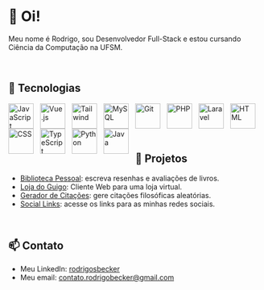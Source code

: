 # 👋 Oi!

Meu nome é Rodrigo, sou Desenvolvedor Full-Stack e estou cursando Ciência da Computação na UFSM.

<br/>

## 🔧 Tecnologias
<img align="left" alt="JavaScript" width="50px" style="padding-right:10px;" src="https://cdn.jsdelivr.net/gh/devicons/devicon/icons/javascript/javascript-original.svg"/>
<img align="left" alt="Vue.js" width="50px" style="padding-right:10px;" src="https://cdn.jsdelivr.net/gh/devicons/devicon/icons/vuejs/vuejs-original.svg"/>
<img align="left" alt="Tailwind" width="50px" style="padding-right:10px;" src="https://cdn.jsdelivr.net/gh/devicons/devicon@latest/icons/tailwindcss/tailwindcss-original.svg"/>
<img align="left" alt="MySQL" width="50px" style="padding-right:10px;" src="https://cdn.jsdelivr.net/gh/devicons/devicon/icons/mysql/mysql-original.svg"/>
<img align="left" alt="Git" width="50px" style="padding-right:10px;" src="https://cdn.jsdelivr.net/gh/devicons/devicon/icons/git/git-original.svg"/>
<img align="left" alt="PHP" width="50px" style="padding-right:10px;" src="https://cdn.jsdelivr.net/gh/devicons/devicon/icons/php/php-original.svg"/>
<img align="left" alt="Laravel" width="50px" style="padding-right:10px;" src="https://cdn.jsdelivr.net/gh/devicons/devicon@latest/icons/laravel/laravel-original.svg"/>
<img align="left" alt="HTML" width="50px" style="padding-right:10px;" src="https://cdn.jsdelivr.net/gh/devicons/devicon/icons/html5/html5-original.svg"/>
<img align="left" alt="CSS" width="50px" style="padding-right:10px;" src="https://cdn.jsdelivr.net/gh/devicons/devicon/icons/css3/css3-original.svg"/>
<img align="left" alt="TypeScript" width="50px" style="padding-right:10px;" src="https://cdn.jsdelivr.net/gh/devicons/devicon/icons/typescript/typescript-original.svg"/>
<img align="left" alt="Python" width="50px" style="padding-right:10px;" src="https://cdn.jsdelivr.net/gh/devicons/devicon@latest/icons/python/python-original.svg"/>
<img align="left" alt="Java" width="50px" style="padding-right:10px;" src="https://cdn.jsdelivr.net/gh/devicons/devicon@latest/icons/java/java-original.svg"/>

<br/>
<br/>
<br/>
<br/>

## 📝 Projetos

<ul>
  <li><a href="https://github.com/guigobecker/biblioteca-pessoal-v2">Biblioteca Pessoal</a>: escreva resenhas e avaliações de livros.</li>
  <li><a href="https://github.com/guigobecker/loja-do-guigo">Loja do Guigo</a>: Cliente Web para uma loja virtual.</li>
  <li><a href="https://github.com/guigobecker/gerador-de-citacoes">Gerador de Citações</a>: gere citações filosóficas aleatórias.</li>
  <li><a href="https://github.com/guigobecker/social-links">Social Links</a>: acesse os links para as minhas redes sociais.</li>
</ul>

<br/>

## 📫 Contato

<ul>
  <li>Meu LinkedIn: <a href="https://www.linkedin.com/in/rodrigosbecker/">rodrigosbecker</a></li>
  <li>Meu email: <a href="mailto:contato.rodrigobecker@gmail.com">contato.rodrigobecker@gmail.com</a></li>
</ul>

